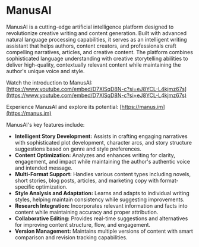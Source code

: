 # ManusAI

ManusAI is a cutting-edge artificial intelligence platform designed to revolutionize creative writing and content generation. Built with advanced natural language processing capabilities, it serves as an intelligent writing assistant that helps authors, content creators, and professionals craft compelling narratives, articles, and creative content. The platform combines sophisticated language understanding with creative storytelling abilities to deliver high-quality, contextually relevant content while maintaining the author's unique voice and style.

Watch the introduction to ManusAI: [https://www.youtube.com/embed/D7XlSqD8N-c?si=eJ8YCL-L4kjmz67s](https://www.youtube.com/embed/D7XlSqD8N-c?si=eJ8YCL-L4kjmz67s)

Experience ManusAI and explore its potential: [https://manus.im](https://manus.im)

ManusAI's key features include:

*   **Intelligent Story Development:** Assists in crafting engaging narratives with sophisticated plot development, character arcs, and story structure suggestions based on genre and style preferences.
*   **Content Optimization:** Analyzes and enhances writing for clarity, engagement, and impact while maintaining the author's authentic voice and intended message.
*   **Multi-Format Support:** Handles various content types including novels, short stories, blog posts, articles, and marketing copy with format-specific optimization.
*   **Style Analysis and Adaptation:** Learns and adapts to individual writing styles, helping maintain consistency while suggesting improvements.
*   **Research Integration:** Incorporates relevant information and facts into content while maintaining accuracy and proper attribution.
*   **Collaborative Editing:** Provides real-time suggestions and alternatives for improving content structure, flow, and engagement.
*   **Version Management:** Maintains multiple versions of content with smart comparison and revision tracking capabilities.

